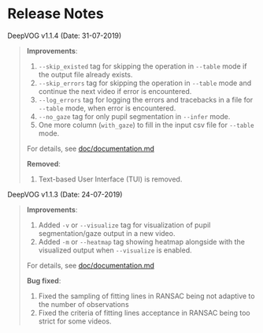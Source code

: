 # Release Notes
DeepVOG v1.1.4 (Date: 31-07-2019)
>
>**Improvements**:
>1. `--skip_existed` tag for skipping the operation in `--table` mode if the output file already exists.
>2. `--skip_errors` tag for skipping the operation in `--table` mode and continue the next video if error is encountered. 
>3. `--log_errors` tag for logging the errors and tracebacks in a file for `--table` mode, when error is encountered.
>4. `--no_gaze` tag for only pupil segmentation in `--infer` mode.
>5. One more column (`with_gaze`) to fill in the input csv file for `--table` mode.
>
>For details, see [doc/documentation.md](doc/documentation.md)
>
>**Removed**:
>1. Text-based User Interface (TUI) is removed.
 
 
DeepVOG v1.1.3 (Date: 24-07-2019)

>**Improvements**:
>1. Added `-v` or `--visualize` tag for visualization of pupil segmentation/gaze output in a new video.
>2. Added `-m` or `--heatmap` tag showing heatmap alongside with the visualized output when `--visualize` is enabled.    
>
>For details, see [doc/documentation.md](doc/documentation.md)
>
>**Bug fixed**:
>1. Fixed the sampling of fitting lines in RANSAC being not adaptive to the number of observations
>2. Fixed the criteria of fitting lines acceptance in RANSAC being too strict for some videos.
 